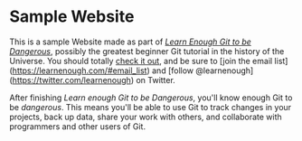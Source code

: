 # Sample Website

This is a sample Website made as part of
[*Learn Enough Git to be Dangerous*](https://www/learnenough.com/git-tutorial),
possibly the greatest beginner Git tutorial in the history of the Universe.
You should totally [check it out](https://learnenough.com/git-tutorial), and
be sure to [join the email list]
(https://learnenough.com/#email_list) and [follow @learnenough]
(https://twitter.com/learnenough) on Twitter.

After finishing *Learn enough Git to be Dangerous*, you'll know enough Git to be
*dangerous*. This means you'll be able to use Git to track changes in your
projects, back up data, share your work with others, and collaborate with
programmers and other users of Git.
